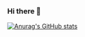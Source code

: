### Hi there 👋
[![Anurag's GitHub stats](https://github-readme-stats.vercel.app/api?username=alex78874)](https://github.com/anuraghazra/github-readme-stats)

<!--
**Alex78874/alex78874** is a ✨ _special_ ✨ repository because its `README.md` (this file) appears on your GitHub profile.

Here are some ideas to get you started:

- 🔭 I’m currently working on ...
- 🌱 I’m currently learning ...
- 👯 I’m looking to collaborate on ...
- 🤔 I’m looking for help with ...
- 💬 Ask me about ...
- 📫 How to reach me: ...
- 😄 Pronouns: ...
- ⚡ Fun fact: ...
-->
